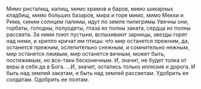 Мимо ристалищ, капищ,
мимо храмов и баров,
мимо шикарных кладбищ,
мимо больших базаров,
мира и горя мимо,
мимо Мекки и Рима,
синим солнцем палимы,
идут по земле пилигримы
Увечны они, горбаты,
голодны, полуодеты,
глаза их полны заката,
сердца их полны рассвета.
За ними поют пустыни,
вспыхивают зарницы,
звезды горят над ними,
и хрипло кричат им птицы:
что мир останется прежним,
да, останется прежним,
ослепительно снежным,
и сомнительно нежным,
мир останется лживым,
мир останется вечным,
может быть, постижимым,
но все-таки бесконечным.
И, значит, не будет толка
от веры в себя да в Бога.
…И, значит, остались только
иллюзия и дорога.
И быть над землей закатам,
и быть над землей рассветам.
Удобрить ее солдатам.
Одобрить ее поэтам.